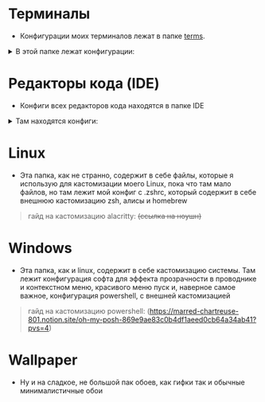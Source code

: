 # Терминалы
* Конфигурации моих терминалов лежат в папке [terms](https://github.com/EtoNeAnanasbI95/MyCustomization/tree/main/terms).

<details>
   <summary>В этой папке лежат конфигурации:</summary>
      1. Hyper terminal<br/>
      2. Alacritty<br/>
      3. Default windows terminal<br/>

> Из всего выше перечисленного, файл (WindowsTerminalColorSchemes) является просто цветовой схемой для терминала windows, ***если вы хотите посмотреть конфигурацию именно powershell, то просмотрите папку Windows → PWSH***
</details>

# Редакторы кода (IDE)
* Конфиги всех редакторов кода находятся в папке IDE

<details>
   <summary>Там находятся конфиги:</summary>
      1. IDE от jetbrains которыми я пользуюсь на постоянной основе<br/>
      2. VS code<br/>

> Гайд на кастомизацию vscode: (https://marred-chartreuse-801.notion.site/vs-code-acaf2e071b91435fad37bb784c9b3941?pvs=4)
</details>

# Linux
* Эта папка, как не странно, содержит в себе файлы, которые я использую для кастомизации моего Linux, пока что там мало файлов, но там лежит мой конфиг с .zshrc, который содержит в себе внешнюю кастомизацию zsh, алисы и homebrew
> гайд на кастомизацию alacritty: ~~(ссылка на ноушн)~~

# Windows
* Эта папка, как и linux, содержит в себе кастомизацию системы. Там лежит конфигурация софта для эффекта прозрачности в проводнике и контекстном меню, красивого меню пуск и, наверное самое важное, конфигурация powershell, с внешней кастомизацией
> гайд на кастомизацию powershell: (https://marred-chartreuse-801.notion.site/oh-my-posh-869e9ae83c0b4df1aeed0cb64a34ab41?pvs=4)

# Wallpaper
* Ну и на сладкое, не большой пак обоев, как гифки так и обычные минималистичные обои

